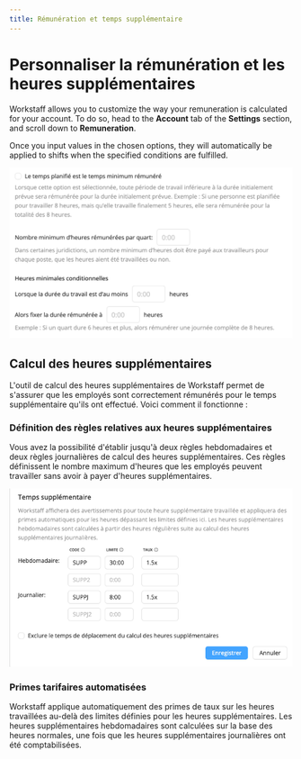```yaml
---
title: Rémunération et temps supplémentaire
---
```


# Personnaliser la rémunération et les heures supplémentaires

Workstaff allows you to customize the way your remuneration is calculated for your account. To do so, head to the **Account** tab of the **Settings** section, and scroll down to **Remuneration**.

Once you input values in the chosen options, they will automatically be applied to shifts when the specified conditions are fulfilled.

![Rémunération](Images/paramètre-rémunération.png)


## Calcul des heures supplémentaires
L'outil de calcul des heures supplémentaires de Workstaff permet de s'assurer que les employés sont correctement rémunérés pour le temps supplémentaire qu'ils ont effectué. Voici comment il fonctionne :

### Définition des règles relatives aux heures supplémentaires
Vous avez la possibilité d'établir jusqu'à deux règles hebdomadaires et deux règles journalières de calcul des heures supplémentaires. Ces règles définissent le nombre maximum d'heures que les employés peuvent travailler sans avoir à payer d'heures supplémentaires.

![Heures supplémentaires](Images/Supp-setting.png)

### Primes tarifaires automatisées
Workstaff applique automatiquement des primes de taux sur les heures travaillées au-delà des limites définies pour les heures supplémentaires. Les heures supplémentaires hebdomadaires sont calculées sur la base des heures normales, une fois que les heures supplémentaires journalières ont été comptabilisées.

